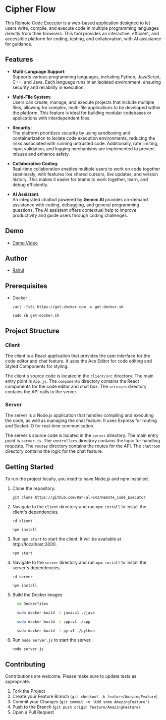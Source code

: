 # Cipher Flow

This Remote Code Executor is a web-based application designed to let users write, compile, and execute code in multiple programming languages directly from their browsers. This tool provides an interactive, efficient, and accessible platform for coding, testing, and collaboration, with AI assistance for guidance.

## Features

- **Multi-Language Support**:  
  Supports various programming languages, including Python, JavaScript, C++, and Java. Each language runs in an isolated environment, ensuring security and reliability in execution.

- **Multi-File System**:  
  Users can create, manage, and execute projects that include multiple files, allowing for complex, multi-file applications to be developed within the platform. This feature is ideal for building modular codebases or applications with interdependent files.

- **Security**:  
  The platform prioritizes security by using sandboxing and containerization to isolate code execution environments, reducing the risks associated with running untrusted code. Additionally, rate limiting, input validation, and logging mechanisms are implemented to prevent misuse and enhance safety.

- **Collaborative Coding**:  
  Real-time collaboration enables multiple users to work on code together seamlessly, with features like shared cursors, live updates, and version history. This makes it easier for teams to work together, learn, and debug efficiently.

- **AI Assistant**:  
  An integrated chatbot powered by **Gemini AI** provides on-demand assistance with coding, debugging, and general programming questions. The AI assistant offers contextual help to improve productivity and guide users through coding challenges.


## Demo
- [Demo Video](https://drive.google.com/file/d/1LFYfSAr9pb31Lal4qivCkBhA45W8OH_y/view?usp=sharing)

## Author
- [Rahul](https://github.com/Rah-ul-643)


## Prerequisites
- Docker
  ```
  curl -fsSL https://get.docker.com -o get-docker.sh
  ```
  ```
  sudo sh get-docker.sh
  ```

## Project Structure

### Client

The client is a React application that provides the user interface for the code editor and chat feature. It uses the Ace Editor for code editing and Styled Components for styling.

The client's source code is located in the `client/src` directory. The main entry point is `App.js`. The `components` directory contains the React components for the code editor and chat box. The `services` directory contains the API calls to the server.

### Server

The server is a Node.js application that handles compiling and executing the code, as well as managing the chat feature. It uses Express for routing and Socket.IO for real-time communication.

The server's source code is located in the `server` directory. The main entry point is `server.js`. The `controllers` directory contains the logic for handling requests. The `routes` directory contains the routes for the API. The `chatroom` directory contains the logic for the chat feature.

## Getting Started

To run the project locally, you need to have Node.js and npm installed.

1. Clone the repository.
   ```
   git clone https://github.com/Rah-ul-643/Remote_Code_Executor
   ```
2. Navigate to the `client` directory and run `npm install` to install the client's dependencies.
   ```
   cd client
   ```
   ```
   npm install
   ```
   
3. Run `npm start` to start the client. It will be available at http://localhost:3000.
   ```
   npm start
   ```
4. Navigate to the `server` directory and run `npm install` to install the server's dependencies.
   ```
   cd server
   ```
   ```
   npm install
   ```
5. Build the Docker images
    
    ```bash
      cd Dockerfiles
    ```
    
    ```bash
      sudo docker build -t java:v1 ./java 
    ```
    ```bash
      sudo docker build -t cpp:v1 ./cpp 
    ```
    ```bash
      sudo docker build -t py:v1 ./python 
    ```
6. Run `node server.js` to start the server.
    ```
   node server.js
    ```



## Contributing

Contributions are welcome. Please make sure to update tests as appropriate.

1. Fork the Project
2. Create your Feature Branch (`git checkout -b feature/AmazingFeature`)
3. Commit your Changes (`git commit -m 'Add some AmazingFeature'`)
4. Push to the Branch (`git push origin feature/AmazingFeature`)
5. Open a Pull Request

